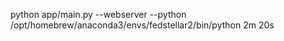 python app/main.py --webserver --python /opt/homebrew/anaconda3/envs/fedstellar2/bin/python                                                                                                                                                               2m 20s

